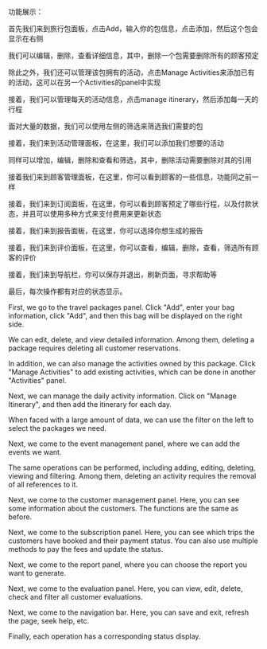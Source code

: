 功能展示：

首先我们来到旅行包面板，点击Add，输入你的包信息，点击添加，然后这个包会显示在右侧

我们可以编辑，删除，查看详细信息，其中，删除一个包需要删除所有的顾客预定

除此之外，我们还可以管理该包拥有的活动，点击Manage Activities来添加已有的活动，这可以在另一个Activities的panel中实现

接着，我们可以管理每天的活动信息，点击manage itinerary，然后添加每一天的行程

面对大量的数据，我们可以使用左侧的筛选来筛选我们需要的包

接着，我们来到活动管理面板，在这里，我们可以添加我们想要的活动

同样可以增加，编辑，删除和查看和筛选，其中，删除活动需要删除对其的引用

接着我们来到顾客管理面板，在这里，你可以看到顾客的一些信息，功能同之前一样

接着，我们来到订阅面板，在这里，你可以看到顾客预定了哪些行程，以及付款状态，并且可以使用多种方式来支付费用来更新状态

接着，我们来到报告面板，在这里，你可以选择你想生成的报告

接着，我们来到评价面板，在这里，你可以查看，编辑，删除，查看，筛选所有顾客的评价

接着，我们来到导航栏，你可以保存并退出，刷新页面，寻求帮助等

最后，每次操作都有对应的状态显示。


First, we go to the travel packages panel. Click "Add", enter your bag information, click "Add", and then this bag will be displayed on the right side.

We can edit, delete, and view detailed information. Among them, deleting a package requires deleting all customer reservations.

In addition, we can also manage the activities owned by this package. Click "Manage Activities" to add existing activities, which can be done in another "Activities" panel.

Next, we can manage the daily activity information. Click on "Manage Itinerary", and then add the itinerary for each day.

When faced with a large amount of data, we can use the filter on the left to select the packages we need.

Next, we come to the event management panel, where we can add the events we want.

The same operations can be performed, including adding, editing, deleting, viewing and filtering. Among them, deleting an activity requires the removal of all references to it.

Next, we come to the customer management panel. Here, you can see some information about the customers. The functions are the same as before.

Next, we come to the subscription panel. Here, you can see which trips the customers have booked and their payment status. You can also use multiple methods to pay the fees and update the status.

Next, we come to the report panel, where you can choose the report you want to generate.

Next, we come to the evaluation panel. Here, you can view, edit, delete, check and filter all customer evaluations.

Next, we come to the navigation bar. Here, you can save and exit, refresh the page, seek help, etc.

Finally, each operation has a corresponding status display.
